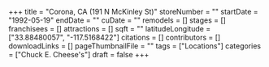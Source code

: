 +++
title = "Corona, CA (191 N McKinley St)"
storeNumber = ""
startDate = "1992-05-19"
endDate = ""
cuDate = ""
remodels = []
stages = []
franchisees = []
attractions = []
sqft = ""
latitudeLongitude = ["33.88480057", "-117.5168422"]
citations = []
contributors = []
downloadLinks = []
pageThumbnailFile = ""
tags = ["Locations"]
categories = ["Chuck E. Cheese's"]
draft = false
+++
